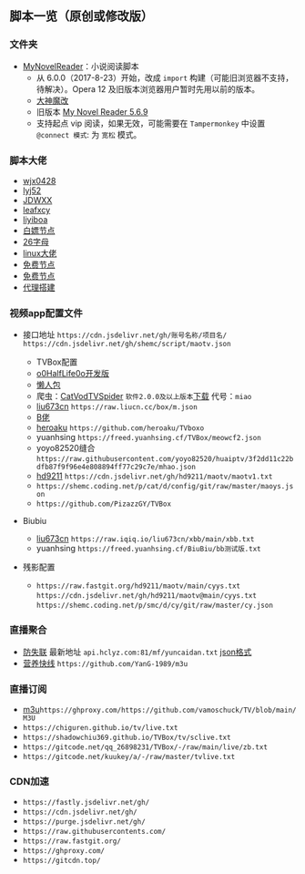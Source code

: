 脚本一览（原创或修改版）
---------------
###  文件夹

- [MyNovelReader](MyNovelReader.user.js)：小说阅读脚本
  - 从 6.0.0（2017-8-23）开始，改成 `import` 构建（可能旧浏览器不支持，待解决）。Opera 12 及旧版本浏览器用户暂时先用以前的版本。
  - [大神魔改](https://github.com/821938089/MyNovelReader)
  - 旧版本 [My Novel Reader 5.6.9](https://github.com/shemc/script/raw/main/My%20Novel%20Reader%205.6.9.js)
  - 支持起点 vip 阅读，如果无效，可能需要在 `Tampermonkey` 中设置 `@connect 模式`: 为 `宽松` 模式。

###  脚本大佬
  -  [wjx0428](https://github.com/wjx0428/wjx/tree/main/oneself)
  -  [lyj52](https://github.com/lyj52/jzy)
  -  [JDWXX](https://github.com/JDWXX/ql_all)
  -  [leafxcy](https://github.com/leafxcy/JavaScript)
  -  [liyiboa](https://github.com/liyiboa/ksjsb)
  -  [白嫖节点](https://github.com/arielherself/autosub)
  -  [26字母](https://github.com/xiaolinshao/linshao)
  -  [linux大佬](https://github.com/yuanwangokk/subscription)
  -  [免费节点](https://github.com/vveg26/chromego_merge)
  -  [免费节点](https://github.com/alanbobs999/TopFreeProxies)
  -  [代理搭建](https://github.com/krsipig/tg)
### 视频app配置文件

- 接口地址 `https://cdn.jsdelivr.net/gh/账号名称/项目名/`       `https://cdn.jsdelivr.net/gh/shemc/script/maotv.json`
  - TVBox配置 
   - [o0HalfLife0o开发版](https://github.com/o0HalfLife0o/TVBoxOSC)
   - [懒人包](https://github.com/YuanHsing/freed)
   - 爬虫：[CatVodTVSpider](https://github.com/catvod/CatVodTVSpider)                      `软件2.0.0及以上版本`[下载](https://www.lanzoub.com/izRMJv45llc) 代号：`miao`
   - [liu673cn](https://github.com/liu673cn/box) `https://raw.liucn.cc/box/m.json`    
   - [B佬](https://github.com/madaodei/baddychen0608)
   - [heroaku](https://github.com/heroaku/TVboxo)   `https://github.com/heroaku/TVboxo`   
   - yuanhsing    `https://freed.yuanhsing.cf/TVBox/meowcf2.json`  
   - yoyo82520缝合 `https://raw.githubusercontent.com/yoyo82520/huaiptv/3f2dd11c22bdfb87f9f96e4e808894ff77c29c7e/mhao.json`  
   - [hd9211](https://github.com/hd9211/maotv) `https://cdn.jsdelivr.net/gh/hd9211/maotv/maotv1.txt`
   - `https://shemc.coding.net/p/cat/d/config/git/raw/master/maoys.json`
   - `https://github.com/PizazzGY/TVBox`
 
 - Biubiu
   - [liu673cn](https://github.com/liu673cn/xbb) `https://raw.iqiq.io/liu673cn/xbb/main/xbb.txt` 
   - yuanhsing `https://freed.yuanhsing.cf/BiuBiu/bb测试版.txt`
 
 - 残影配置
   - `https://raw.fastgit.org/hd9211/maotv/main/cyys.txt`   `https://cdn.jsdelivr.net/gh/hd9211/maotv@main/cyys.txt`    `https://shemc.coding.net/p/smc/d/cy/git/raw/master/cy.json`

### 直播聚合 
 - [防失联](https://www.ebay.com/usr/xiar2792) 最新地址 `api.hclyz.com:81/mf/yuncaidan.txt` [json格式](http://api.hclyz.com:81/mf/json.txt)
 - [营养快线](https://github.com/YanG-1989/m3u) `https://github.com/YanG-1989/m3u`
 
### 直播订阅
 - [m3u](https://github.com/vamoschuck/TV)`https://ghproxy.com/https://github.com/vamoschuck/TV/blob/main/M3U`
 - `https://chiguren.github.io/tv/live.txt`
 - `https://shadowchiu369.github.io/TVBox/tv/sclive.txt`
 - `https://gitcode.net/qq_26898231/TVBox/-/raw/main/live/zb.txt`
 - `https://gitcode.net/kuukey/a/-/raw/master/tvlive.txt`

###  CDN加速
 - `https://fastly.jsdelivr.net/gh/`
 - `https://cdn.jsdelivr.net/gh/`
 - `https://purge.jsdelivr.net/gh/`
 - `https://raw.githubusercontents.com/`
 - `https://raw.fastgit.org/`
 - `https://ghproxy.com/`
 - `https://gitcdn.top/`
 

